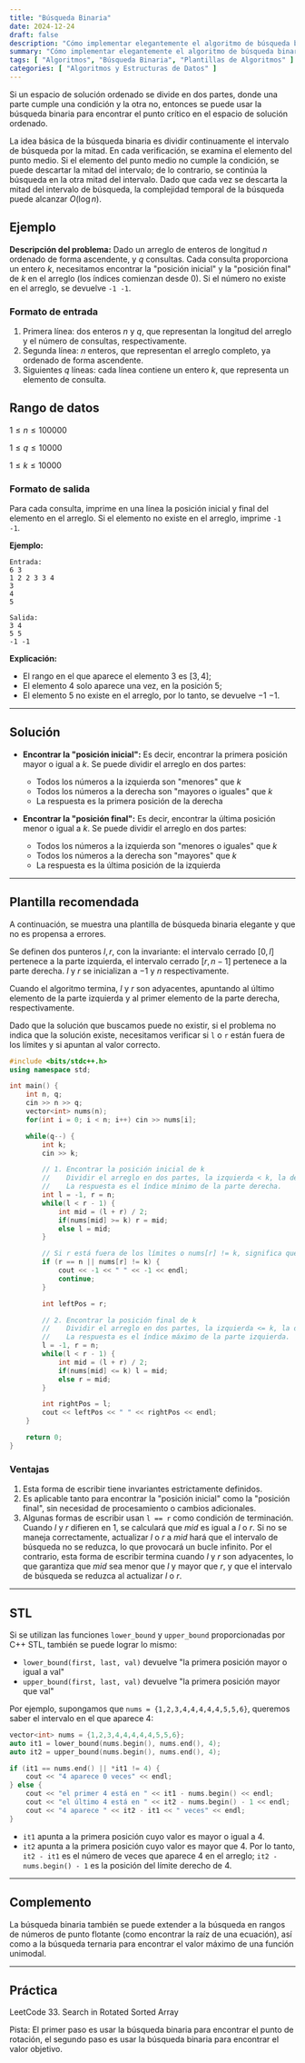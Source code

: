```yaml
---
title: "Búsqueda Binaria"
date: 2024-12-24
draft: false
description: "Cómo implementar elegantemente el algoritmo de búsqueda binaria."
summary: "Cómo implementar elegantemente el algoritmo de búsqueda binaria."
tags: [ "Algoritmos", "Búsqueda Binaria", "Plantillas de Algoritmos" ]
categories: [ "Algoritmos y Estructuras de Datos" ]
---
```


Si un espacio de solución ordenado se divide en dos partes, donde una parte cumple una condición y la otra no, entonces se puede usar la búsqueda binaria para encontrar el punto crítico en el espacio de solución ordenado.

La idea básica de la búsqueda binaria es dividir continuamente el intervalo de búsqueda por la mitad. En cada verificación, se examina el elemento del punto medio. Si el elemento del punto medio no cumple la condición, se puede descartar la mitad del intervalo; de lo contrario, se continúa la búsqueda en la otra mitad del intervalo. Dado que cada vez se descarta la mitad del intervalo de búsqueda, la complejidad temporal de la búsqueda puede alcanzar $O(\log n)$.

## Ejemplo

**Descripción del problema:**
Dado un arreglo de enteros de longitud $n$ ordenado de forma ascendente, y $q$ consultas. Cada consulta proporciona un entero $k$, necesitamos encontrar la "posición inicial" y la "posición final" de $k$ en el arreglo (los índices comienzan desde 0). Si el número no existe en el arreglo, se devuelve `-1 -1`.

### Formato de entrada

1. Primera línea: dos enteros $n$ y $q$, que representan la longitud del arreglo y el número de consultas, respectivamente.
2. Segunda línea: $n$ enteros, que representan el arreglo completo, ya ordenado de forma ascendente.
3. Siguientes $q$ líneas: cada línea contiene un entero $k$, que representa un elemento de consulta.

## Rango de datos

$1 \leq n \leq 100000$

$1 \leq q \leq 10000$

$1 \leq k \leq 10000$

### Formato de salida

Para cada consulta, imprime en una línea la posición inicial y final del elemento en el arreglo. Si el elemento no existe en el arreglo, imprime `-1 -1`.

**Ejemplo:**

```
Entrada:
6 3
1 2 2 3 3 4
3
4
5

Salida:
3 4
5 5
-1 -1
```

**Explicación:**

- El rango en el que aparece el elemento $3$ es $[3, 4]$;
- El elemento $4$ solo aparece una vez, en la posición $5$;
- El elemento $5$ no existe en el arreglo, por lo tanto, se devuelve $-1$ $-1$.

---

## Solución

- **Encontrar la "posición inicial":**
  Es decir, encontrar la primera posición mayor o igual a $k$. Se puede dividir el arreglo en dos partes:
    - Todos los números a la izquierda son "menores" que $k$
    - Todos los números a la derecha son "mayores o iguales" que $k$
    - La respuesta es la primera posición de la derecha

- **Encontrar la "posición final":**
  Es decir, encontrar la última posición menor o igual a $k$. Se puede dividir el arreglo en dos partes:
    - Todos los números a la izquierda son "menores o iguales" que $k$
    - Todos los números a la derecha son "mayores" que $k$
    - La respuesta es la última posición de la izquierda

---

## Plantilla recomendada

A continuación, se muestra una plantilla de búsqueda binaria elegante y que no es propensa a errores.

Se definen dos punteros $l, r$, con la invariante: el intervalo cerrado $[0, l]$ pertenece a la parte izquierda, el intervalo cerrado $[r, n - 1]$ pertenece a la parte derecha. $l$ y $r$ se inicializan a $-1$ y $n$ respectivamente.

Cuando el algoritmo termina, $l$ y $r$ son adyacentes, apuntando al último elemento de la parte izquierda y al primer elemento de la parte derecha, respectivamente.

Dado que la solución que buscamos puede no existir, si el problema no indica que la solución existe, necesitamos verificar si `l` o `r` están fuera de los límites y si apuntan al valor correcto.

```cpp
#include <bits/stdc++.h>
using namespace std;

int main() {
    int n, q;
    cin >> n >> q;
    vector<int> nums(n);
    for(int i = 0; i < n; i++) cin >> nums[i];

    while(q--) {
        int k;
        cin >> k;

        // 1. Encontrar la posición inicial de k
        //    Dividir el arreglo en dos partes, la izquierda < k, la derecha >= k.
        //    La respuesta es el índice mínimo de la parte derecha.
        int l = -1, r = n;
        while(l < r - 1) {
            int mid = (l + r) / 2;
            if(nums[mid] >= k) r = mid; 
            else l = mid;
        }

        // Si r está fuera de los límites o nums[r] != k, significa que k no existe
        if (r == n || nums[r] != k) {
            cout << -1 << " " << -1 << endl;
            continue;
        }

        int leftPos = r;

        // 2. Encontrar la posición final de k
        //    Dividir el arreglo en dos partes, la izquierda <= k, la derecha > k.
        //    La respuesta es el índice máximo de la parte izquierda.
        l = -1, r = n;
        while(l < r - 1) {
            int mid = (l + r) / 2;
            if(nums[mid] <= k) l = mid;
            else r = mid;
        }

        int rightPos = l;
        cout << leftPos << " " << rightPos << endl;
    }

    return 0;
}
```

### Ventajas

1. Esta forma de escribir tiene invariantes estrictamente definidos.
2. Es aplicable tanto para encontrar la "posición inicial" como la "posición final", sin necesidad de procesamiento o cambios adicionales.
3. Algunas formas de escribir usan `l == r` como condición de terminación. Cuando $l$ y $r$ difieren en $1$, se calculará que $mid$ es igual a $l$ o $r$. Si no se maneja correctamente, actualizar $l$ o $r$ a $mid$ hará que el intervalo de búsqueda no se reduzca, lo que provocará un bucle infinito. Por el contrario, esta forma de escribir termina cuando $l$ y $r$ son adyacentes, lo que garantiza que $mid$ sea menor que $l$ y mayor que $r$, y que el intervalo de búsqueda se reduzca al actualizar $l$ o $r$.

---

## STL

Si se utilizan las funciones `lower_bound` y `upper_bound` proporcionadas por C++ STL, también se puede lograr lo mismo:

- `lower_bound(first, last, val)` devuelve "la primera posición mayor o igual a val"
- `upper_bound(first, last, val)` devuelve "la primera posición mayor que val"

Por ejemplo, supongamos que `nums = {1,2,3,4,4,4,4,4,5,5,6}`, queremos saber el intervalo en el que aparece 4:

```cpp
vector<int> nums = {1,2,3,4,4,4,4,4,5,5,6};
auto it1 = lower_bound(nums.begin(), nums.end(), 4);
auto it2 = upper_bound(nums.begin(), nums.end(), 4);

if (it1 == nums.end() || *it1 != 4) {
    cout << "4 aparece 0 veces" << endl;
} else {
    cout << "el primer 4 está en " << it1 - nums.begin() << endl;
    cout << "el último 4 está en " << it2 - nums.begin() - 1 << endl;
    cout << "4 aparece " << it2 - it1 << " veces" << endl;
}
```

- `it1` apunta a la primera posición cuyo valor es mayor o igual a $4$.
- `it2` apunta a la primera posición cuyo valor es mayor que $4$.
  Por lo tanto, `it2 - it1` es el número de veces que aparece $4$ en el arreglo; `it2 - nums.begin() - 1` es la posición del límite derecho de $4$.

---

## Complemento

La búsqueda binaria también se puede extender a la búsqueda en rangos de números de punto flotante (como encontrar la raíz de una ecuación), así como a la búsqueda ternaria para encontrar el valor máximo de una función unimodal.

---

## Práctica

LeetCode 33. Search in Rotated Sorted Array

Pista: El primer paso es usar la búsqueda binaria para encontrar el punto de rotación, el segundo paso es usar la búsqueda binaria para encontrar el valor objetivo.